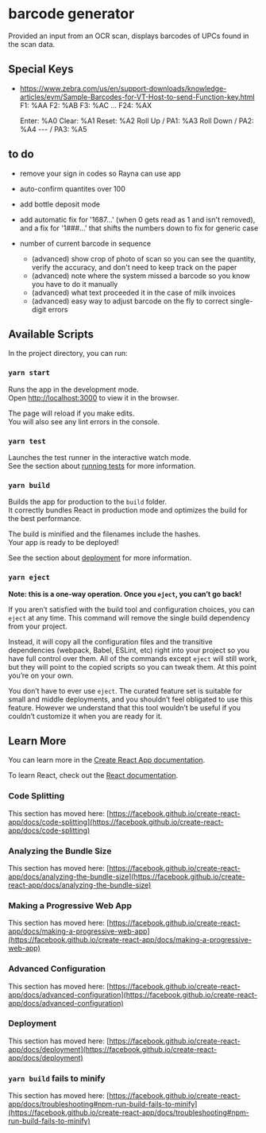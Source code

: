# barcode generator

Provided an input from an OCR scan, displays barcodes of UPCs found in the scan data.

## Special Keys

- https://www.zebra.com/us/en/support-downloads/knowledge-articles/evm/Sample-Barcodes-for-VT-Host-to-send-Function-key.html
  F1: %AA
  F2: %AB
  F3: %AC
  ...
  F24: %AX

  Enter: %A0
  Clear: %A1
  Reset: %A2
  Roll Up / PA1: %A3
  Roll Down / PA2: %A4
  --- / PA3: %A5

## to do

- remove your sign in codes so Rayna can use app
<!-- - DONE - remove dashes that aren't in the front -->
- auto-confirm quantites over 100
- add bottle deposit mode
- add automatic fix for '1687...' (when 0 gets read as 1 and isn't removed), and a fix for '1###...' that shifts the numbers down to fix for generic case

- number of current barcode in sequence
  - (advanced) show crop of photo of scan so you can see the quantity, verify the accuracy, and don't need to keep track on the paper
  - (advanced) note where the system missed a barcode so you know you have to do it manually
  - (advanced) what text proceeded it in the case of milk invoices
  - (advanced) easy way to adjust barcode on the fly to correct single-digit errors

## Available Scripts

In the project directory, you can run:

### `yarn start`

Runs the app in the development mode.\
Open [http://localhost:3000](http://localhost:3000) to view it in the browser.

The page will reload if you make edits.\
You will also see any lint errors in the console.

### `yarn test`

Launches the test runner in the interactive watch mode.\
See the section about [running tests](https://facebook.github.io/create-react-app/docs/running-tests) for more information.

### `yarn build`

Builds the app for production to the `build` folder.\
It correctly bundles React in production mode and optimizes the build for the best performance.

The build is minified and the filenames include the hashes.\
Your app is ready to be deployed!

See the section about [deployment](https://facebook.github.io/create-react-app/docs/deployment) for more information.

### `yarn eject`

**Note: this is a one-way operation. Once you `eject`, you can’t go back!**

If you aren’t satisfied with the build tool and configuration choices, you can `eject` at any time. This command will remove the single build dependency from your project.

Instead, it will copy all the configuration files and the transitive dependencies (webpack, Babel, ESLint, etc) right into your project so you have full control over them. All of the commands except `eject` will still work, but they will point to the copied scripts so you can tweak them. At this point you’re on your own.

You don’t have to ever use `eject`. The curated feature set is suitable for small and middle deployments, and you shouldn’t feel obligated to use this feature. However we understand that this tool wouldn’t be useful if you couldn’t customize it when you are ready for it.

## Learn More

You can learn more in the [Create React App documentation](https://facebook.github.io/create-react-app/docs/getting-started).

To learn React, check out the [React documentation](https://reactjs.org/).

### Code Splitting

This section has moved here: [https://facebook.github.io/create-react-app/docs/code-splitting](https://facebook.github.io/create-react-app/docs/code-splitting)

### Analyzing the Bundle Size

This section has moved here: [https://facebook.github.io/create-react-app/docs/analyzing-the-bundle-size](https://facebook.github.io/create-react-app/docs/analyzing-the-bundle-size)

### Making a Progressive Web App

This section has moved here: [https://facebook.github.io/create-react-app/docs/making-a-progressive-web-app](https://facebook.github.io/create-react-app/docs/making-a-progressive-web-app)

### Advanced Configuration

This section has moved here: [https://facebook.github.io/create-react-app/docs/advanced-configuration](https://facebook.github.io/create-react-app/docs/advanced-configuration)

### Deployment

This section has moved here: [https://facebook.github.io/create-react-app/docs/deployment](https://facebook.github.io/create-react-app/docs/deployment)

### `yarn build` fails to minify

This section has moved here: [https://facebook.github.io/create-react-app/docs/troubleshooting#npm-run-build-fails-to-minify](https://facebook.github.io/create-react-app/docs/troubleshooting#npm-run-build-fails-to-minify)
